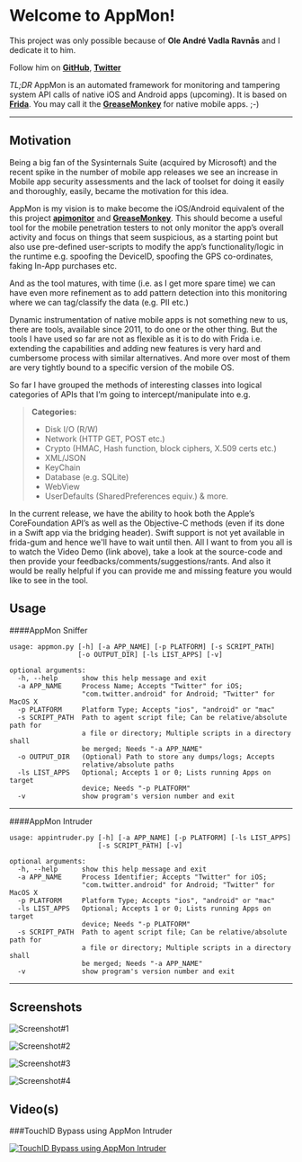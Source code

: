 Welcome to AppMon!
==================

This project was only possible because of **Ole André Vadla Ravnås** and I dedicate it to him.


Follow him on [**GitHub**](https://github.com/oleavr), [**Twitter**](https://twitter.com/oleavr)

_TL;DR_
AppMon is an automated framework for monitoring and tampering system API calls of native iOS and Android apps (upcoming). It is based on [**Frida**](http://www.frida.re). You may call it the [**GreaseMonkey**](https://en.wikipedia.org/wiki/Greasemonkey) for native mobile apps. ;-)

----------

Motivation
-------------

Being a big fan of the Sysinternals Suite (acquired by Microsoft) and the recent spike in the number of mobile app releases we see an increase in Mobile app security assessments and the lack of toolset for doing it easily and thoroughly, easily, became the motivation for this idea. 

AppMon is my vision is to make become the iOS/Android equivalent of the this project [**apimonitor**](http://www.rohitab.com/apimonitor) and [**GreaseMonkey**](https://en.wikipedia.org/wiki/Greasemonkey). This should become a useful tool for the mobile penetration testers to not only monitor the app’s overall activity and focus on things that seem suspicious, as a starting point but also use pre-defined user-scripts to modify the app’s functionality/logic in the runtime e.g. spoofing the DeviceID, spoofing the GPS co-ordinates, faking In-App purchases etc. 

And as the tool matures, with time (i.e. as I get more spare time) we can have even more refinement as to add pattern detection into this monitoring where we can tag/classify the data (e.g. PII etc.) 

Dynamic instrumentation of native mobile apps is not something new to us, there are tools, available since 2011, to do one or the other thing. But the tools I have used so far are not as flexible as it is to do with Frida i.e. extending the capabilities and adding new features is very hard and cumbersome process with similar alternatives. And more over most of them are very tightly bound to a specific version of the mobile OS.

So far I have grouped the methods of interesting classes into logical categories of APIs that I’m going to intercept/manipulate into e.g.
> **Categories:**
> - Disk I/O (R/W)
> - Network (HTTP GET, POST etc.)
> - Crypto (HMAC, Hash function, block ciphers, X.509 certs etc.)
> - XML/JSON
> - KeyChain
> - Database (e.g. SQLite)
> - WebView
> - UserDefaults (SharedPreferences equiv.) & more.

In the current release, we have the ability to hook both the Apple’s CoreFoundation API’s as well as the Objective-C methods (even if its done in a Swift app via the bridging header). Swift support is not yet available in frida-gum and hence we'll have to wait until then. All I want to from you all is to watch the Video Demo (link above), take a look at the source-code and then provide your feedbacks/comments/suggestions/rants. And also it would be really helpful if you can provide me and missing feature you would like to see in the tool.


Usage
-------------

####AppMon Sniffer
```
usage: appmon.py [-h] [-a APP_NAME] [-p PLATFORM] [-s SCRIPT_PATH]
                 [-o OUTPUT_DIR] [-ls LIST_APPS] [-v]

optional arguments:
  -h, --help      show this help message and exit
  -a APP_NAME     Process Name; Accepts "Twitter" for iOS;
                  "com.twitter.android" for Android; "Twitter" for MacOS X
  -p PLATFORM     Platform Type; Accepts "ios", "android" or "mac"
  -s SCRIPT_PATH  Path to agent script file; Can be relative/absolute path for
                  a file or directory; Multiple scripts in a directory shall
                  be merged; Needs "-a APP_NAME"
  -o OUTPUT_DIR   (Optional) Path to store any dumps/logs; Accepts
                  relative/absolute paths
  -ls LIST_APPS   Optional; Accepts 1 or 0; Lists running Apps on target
                  device; Needs "-p PLATFORM"
  -v              show program's version number and exit
```
-----
####AppMon Intruder
```
usage: appintruder.py [-h] [-a APP_NAME] [-p PLATFORM] [-ls LIST_APPS]
                      [-s SCRIPT_PATH] [-v]

optional arguments:
  -h, --help      show this help message and exit
  -a APP_NAME     Process Identifier; Accepts "Twitter" for iOS;
                  "com.twitter.android" for Android; "Twitter" for MacOS X
  -p PLATFORM     Platform Type; Accepts "ios", "android" or "mac"
  -ls LIST_APPS   Optional; Accepts 1 or 0; Lists running Apps on target
                  device; Needs "-p PLATFORM"
  -s SCRIPT_PATH  Path to agent script file; Can be relative/absolute path for
                  a file or directory; Multiple scripts in a directory shall
                  be merged; Needs "-a APP_NAME"
  -v              show program's version number and exit
```
----------


Screenshots
-------------------


![Screenshot#1](https://raw.githubusercontent.com/dpnishant/appmon/master/screenshots/1.png?raw=true "Screenshot#1")



![Screenshot#2](https://raw.githubusercontent.com/dpnishant/appmon/master/screenshots/2.png?raw=true "Screenshot#2")



![Screenshot#3](https://raw.githubusercontent.com/dpnishant/appmon/master/screenshots/3.png?raw=true "Screenshot#3")



![Screenshot#4](https://raw.githubusercontent.com/dpnishant/appmon/master/screenshots/4.png?raw=true "Screenshot#4")


Video(s)
------------------

###TouchID Bypass using AppMon Intruder

[![TouchID Bypass using AppMon Intruder](https://img.youtube.com/vi/ECnkgz3jnPM/0.jpg)](https://youtu.be/ECnkgz3jnPM)
